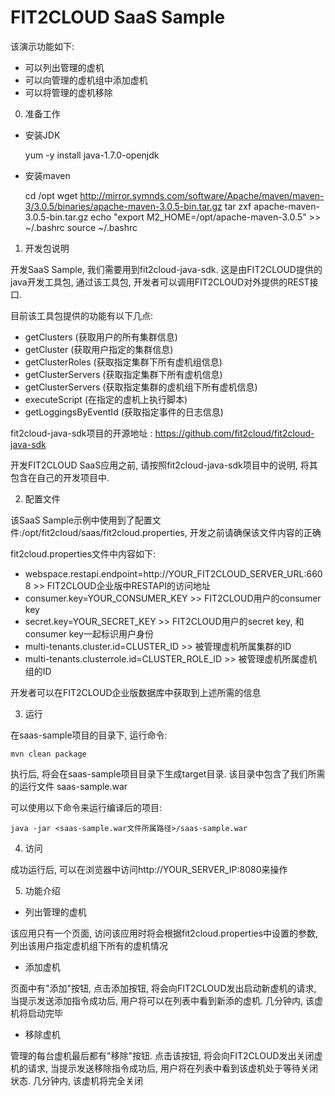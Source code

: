 FIT2CLOUD SaaS Sample
==========

该演示功能如下:

*   可以列出管理的虚机
*   可以向管理的虚机组中添加虚机
*   可以将管理的虚机移除


0.  准备工作

*   安装JDK
	
	yum -y install java-1.7.0-openjdk
	
*   安装maven

	cd /opt
	wget http://mirror.symnds.com/software/Apache/maven/maven-3/3.0.5/binaries/apache-maven-3.0.5-bin.tar.gz
	tar zxf apache-maven-3.0.5-bin.tar.gz
	echo "export M2_HOME=/opt/apache-maven-3.0.5" >> ~/.bashrc
	source ~/.bashrc


1.  开发包说明

开发SaaS Sample, 我们需要用到fit2cloud-java-sdk. 这是由FIT2CLOUD提供的java开发工具包, 通过该工具包, 开发者可以调用FIT2CLOUD对外提供的REST接口.

目前该工具包提供的功能有以下几点:

*   getClusters 			(获取用户的所有集群信息)
*   getCluster				(获取用户指定的集群信息)
*   getClusterRoles			(获取指定集群下所有虚机组信息)
*   getClusterServers		(获取指定集群下所有虚机信息)
*   getClusterServers		(获取指定集群的虚机组下所有虚机信息)
*   executeScript			(在指定的虚机上执行脚本)
*   getLoggingsByEventId	(获取指定事件的日志信息)

fit2cloud-java-sdk项目的开源地址 : <https://github.com/fit2cloud/fit2cloud-java-sdk> 

开发FIT2CLOUD SaaS应用之前, 请按照fit2cloud-java-sdk项目中的说明, 将其包含在自己的开发项目中.


2.  配置文件

该SaaS Sample示例中使用到了配置文件:/opt/fit2cloud/saas/fit2cloud.properties, 开发之前请确保该文件内容的正确

fit2cloud.properties文件中内容如下:

*   webspace.restapi.endpoint=http://YOUR_FIT2CLOUD_SERVER_URL:6608		>>	FIT2CLOUD企业版中RESTAPI的访问地址
*   consumer.key=YOUR_CONSUMER_KEY										>>	FIT2CLOUD用户的consumer key
*   secret.key=YOUR_SECRET_KEY											>>	FIT2CLOUD用户的secret key, 和consumer key一起标识用户身份
*   multi-tenants.cluster.id=CLUSTER_ID									>>	被管理虚机所属集群的ID
*   multi-tenants.clusterrole.id=CLUSTER_ROLE_ID						>>	被管理虚机所属虚机组的ID

开发者可以在FIT2CLOUD企业版数据库中获取到上述所需的信息


3.  运行

在saas-sample项目的目录下, 运行命令:

	mvn clean package
	
执行后, 将会在saas-sample项目目录下生成target目录. 该目录中包含了我们所需的运行文件 saas-sample.war

可以使用以下命令来运行编译后的项目:

	java -jar <saas-sample.war文件所属路径>/saas-sample.war


4.  访问

成功运行后, 可以在浏览器中访问http://YOUR_SERVER_IP:8080来操作


5. 功能介绍

*   列出管理的虚机

该应用只有一个页面, 访问该应用时将会根据fit2cloud.properties中设置的参数, 列出该用户指定虚机组下所有的虚机情况

*   添加虚机

页面中有"添加"按钮, 点击添加按钮, 将会向FIT2CLOUD发出启动新虚机的请求, 当提示发送添加指令成功后, 用户将可以在列表中看到新添的虚机. 几分钟内, 该虚机将启动完毕

*   移除虚机

管理的每台虚机最后都有"移除"按钮. 点击该按钮, 将会向FIT2CLOUD发出关闭虚机的请求, 当提示发送移除指令成功后, 用户将在列表中看到该虚机处于等待关闭状态. 几分钟内, 该虚机将完全关闭